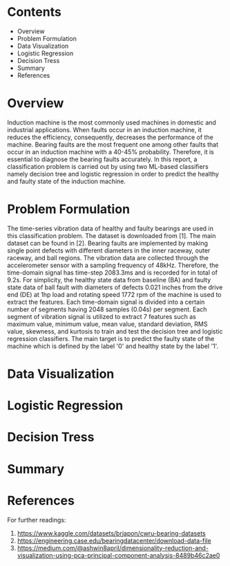 # Contents
- Overview
- Problem Formulation
- Data Visualization
- Logistic Regression
- Decision Tress
- Summary
- References
# Overview
Induction machine is the most commonly used machines in domestic and industrial applications. When faults occur in an induction machine, it reduces the efficiency, consequently, decreases the performance of the machine. Bearing faults are the most frequent one among other faults that occur in an induction machine with a 40-45% probability. Therefore, it is essential to diagnose the bearing faults accurately. In this report, a classification problem is carried out by using two ML-based classifiers namely decision tree and logistic regression in order to predict the healthy and faulty state of the induction machine. 
# Problem Formulation 
The time-series vibration data of healthy and faulty bearings are used in this classification problem. The dataset is downloaded from [1]. The main dataset can be found in [2]. Bearing faults are implemented by making single point defects with different diameters in the inner raceway, outer raceway, and ball regions. The vibration data are collected through the accelerometer sensor with a sampling frequency of 48kHz. Therefore, the time-domain signal has time-step 2083.3ms and is recorded for in total of 9.2s. For simplicity, the healthy state data from baseline (BA) and faulty state data of ball fault with diameters of defects 0.021 inches from the drive end (DE) at 1hp load and rotating speed 1772 rpm of the machine is used to extract the features. Each time-domain signal is divided into a certain number of segments having 2048 samples (0.04s) per segment. Each segment of vibration signal is utilized to extract 7 features such as maximum value, minimum value, mean value, standard deviation, RMS value, skewness, and kurtosis to train and test the decision tree and logistic regression classifiers. The main target is to predict the faulty state of the machine which is defined by the label '0' and healthy state by the label '1'.

# Data Visualization
# Logistic Regression
# Decision Tress
# Summary
# References
For further readings:
1. https://www.kaggle.com/datasets/brjapon/cwru-bearing-datasets
2. https://engineering.case.edu/bearingdatacenter/download-data-file
3. https://medium.com/@ashwin8april/dimensionality-reduction-and-visualization-using-pca-principal-component-analysis-8489b46c2ae0

